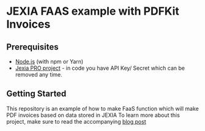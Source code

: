 # JEXIA FAAS example with PDFKit Invoices

## Prerequisites

- [Node.js](http://nodejs.org/) (with npm or Yarn)
- [Jexia PRO project](https://jexia.com) - in code you have API Key/ Secret which can be removed any time. 

## Getting Started

This repository is an example of how to make FaaS function which will make PDF invoices based on data stored in JEXIA
To learn more about this project, make sure to read the accompanying [blog post](https://jexia.com)

